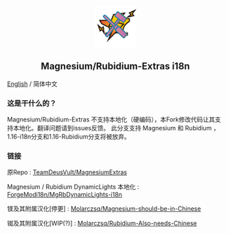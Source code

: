 <p align="center">
 <img width="100px" src="icon/MgRb-Extra.png" align="center" alt="Magnesium/Rubidium-Extras Logo" />
 <h2 align="center">Magnesium/Rubidium-Extras i18n</h2>
 <p align="center"></p>

[English](README-EN.md) / 简体中文 

### 这是干什么的？
Magnesium/Rubidium-Extras 不支持本地化（硬编码），本Fork修改代码让其支持本地化。翻译问题请到issues反馈。
此分支支持 Magnesium 和 Rubidium ，1.16-i18n分支和1.16-Rubidium分支将被放弃。

### 链接
原Repo : [TeamDeusVult/MagnesiumExtras](https://github.com/TeamDeusVult/MagnesiumExtras)

Magnesium / Rubidium DynamicLights 本地化 : [ForgeModi18n/MgRbDynamicLights-i18n](https://github.com/ForgeModi18n/MgRbDynamicLights-i18n)

镁及其附属汉化[停更] : [Molarczsq/Magnesium-should-be-in-Chinese](https://github.com/Molarczsq/Magnesium-should-be-in-Chinese)

铷及其附属汉化[WIP(?)] : [Molarczsq/Rubidium-Also-needs-Chinese](https://github.com/Molarczsq/Rubidium-Also-needs-Chinese)